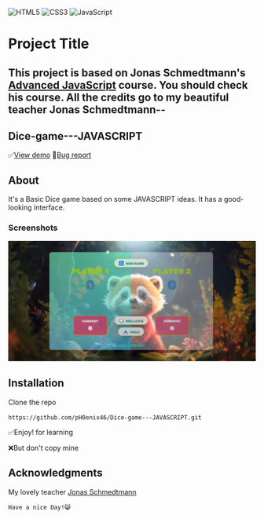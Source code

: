 ![HTML5](https://img.shields.io/badge/html5-%23E34F26.svg?style=for-the-badge&logo=html5&logoColor=white) ![CSS3](https://img.shields.io/badge/css3-%231572B6.svg?style=for-the-badge&logo=css3&logoColor=white) ![JavaScript](https://img.shields.io/badge/JavaScript-%23F7DF1E.svg?style=for-the-badge&logo=JavaScript&logoColor=black)


# Project Title

## This project is based on Jonas Schmedtmann's [Advanced JavaScript](https://www.udemy.com/user/jonasschmedtmann/) course. You should check his course. All the credits go to my beautiful teacher Jonas Schmedtmann--

## Dice-game---JAVASCRIPT

✅[View demo](https://ph0enix46.github.io/Dice-game---JAVASCRIPT/) 🐛[Bug report](https://github.com/pH0enix46/Dice-game---JAVASCRIPT/issues)


## About
It's a Basic Dice game based on some JAVASCRIPT ideas. It has a good-looking interface.


### Screenshots
![Dice game](dice-game-demo.png)

## Installation

Clone the repo
```
https://github.com/pH0enix46/Dice-game---JAVASCRIPT.git
```

✅Enjoy! for learning 

❌But don't copy mine
## Acknowledgments
My lovely teacher [Jonas Schmedtmann](https://github.com/jonasschmedtmann)


```
Have a nice Day!😸
```
